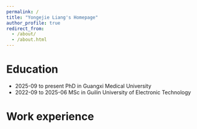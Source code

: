 ```yaml
---
permalink: /
title: "Yongejie Liang's Homepage"
author_profile: true
redirect_from: 
  - /about/
  - /about.html
---
```


Education
======
* 2025-09 to present PhD in Guangxi Medical University
* 2022-09 to 2025-06 MSc in Guilin University of Electronic Technology

Work experience
======

